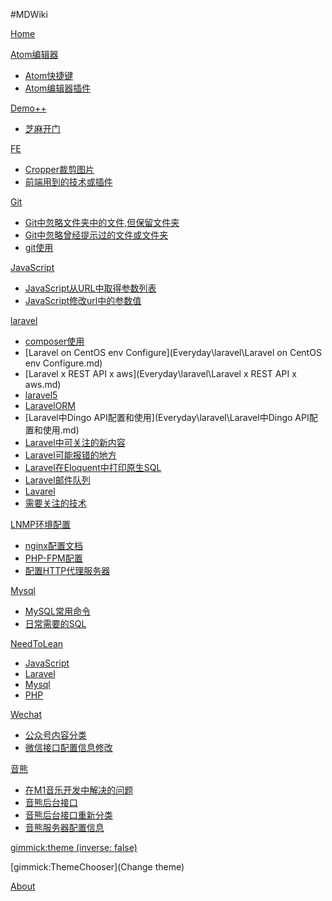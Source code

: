 
#MDWiki

[Home](index.md)

[Atom编辑器]()

  * [Atom快捷键](Everyday\Atom编辑器\Atom快捷键.md)
  * [Atom编辑器插件](Everyday\Atom编辑器\Atom编辑器插件.md)

[Demo++]()

  * [芝麻开门](Everyday\Demo++\芝麻开门.md)

[FE]()

  * [Cropper裁剪图片](Everyday\FE\Cropper裁剪图片.md)
  * [前端用到的技术或插件](Everyday\FE\前端用到的技术或插件.md)

[Git]()

  * [Git中忽略文件夹中的文件,但保留文件夹](Everyday\Git\Git中忽略文件夹中的文件,但保留文件夹.md)
  * [Git中忽略曾经提示过的文件或文件夹](Everyday\Git\Git中忽略曾经提示过的文件或文件夹.md)
  * [git使用](Everyday\Git\git使用.md)

[JavaScript]()

  * [JavaScript从URL中取得参数列表](Everyday\JavaScript\JavaScript从URL中取得参数列表.md)
  * [JavaScript修改url中的参数值](Everyday\JavaScript\JavaScript修改url中的参数值.md)

[laravel]()

  * [composer使用](Everyday\laravel\composer使用.md)
  * [Laravel on CentOS env Configure](Everyday\laravel\Laravel on CentOS env Configure.md)
  * [Laravel x REST API x aws](Everyday\laravel\Laravel x REST API x aws.md)
  * [laravel5](Everyday\laravel\laravel5.2登录实现.md)
  * [LaravelORM](Everyday\laravel\LaravelORM.md)
  * [Laravel中Dingo API配置和使用](Everyday\laravel\Laravel中Dingo API配置和使用.md)
  * [Laravel中可关注的新内容](Everyday\laravel\Laravel中可关注的新内容.md)
  * [Laravel可能报错的地方](Everyday\laravel\Laravel可能报错的地方.md)
  * [Laravel在Eloquent中打印原生SQL](Everyday\laravel\Laravel在Eloquent中打印原生SQL.md)
  * [Laravel邮件队列](Everyday\laravel\Laravel邮件队列.md)
  * [Lavarel](Everyday\laravel\Lavarel.md)
  * [需要关注的技术](Everyday\laravel\需要关注的技术.md)

[LNMP环境配置]()

  * [nginx配置文档](Everyday\LNMP环境配置\nginx配置文档.md)
  * [PHP-FPM配置](Everyday\LNMP环境配置\PHP-FPM配置.md)
  * [配置HTTP代理服务器](Everyday\LNMP环境配置\配置HTTP代理服务器.md)

[Mysql]()

  * [MySQL常用命令](Everyday\Mysql\MySQL常用命令.md)
  * [日常需要的SQL](Everyday\Mysql\日常需要的SQL.md)

[NeedToLean]()

  * [JavaScript](Everyday\NeedToLean\JavaScript.md)
  * [Laravel](Everyday\NeedToLean\Laravel.md)
  * [Mysql](Everyday\NeedToLean\Mysql.md)
  * [PHP](Everyday\NeedToLean\PHP.md)

[Wechat]()

  * [公众号内容分类](Everyday\Wechat\公众号内容分类.md)
  * [微信接口配置信息修改](Everyday\Wechat\微信接口配置信息修改.md)

[音熊]()

  * [在M1音乐开发中解决的问题](Everyday\音熊\在M1音乐开发中解决的问题.md)
  * [音熊后台接口](Everyday\音熊\音熊后台接口.md)
  * [音熊后台接口重新分类](Everyday\音熊\音熊后台接口重新分类.md)
  * [音熊服务器配置信息](Everyday\音熊\音熊服务器配置信息.md)

[gimmick:theme (inverse: false)](bootstrap)

[gimmick:ThemeChooser](Change theme)

[About](about.md)
